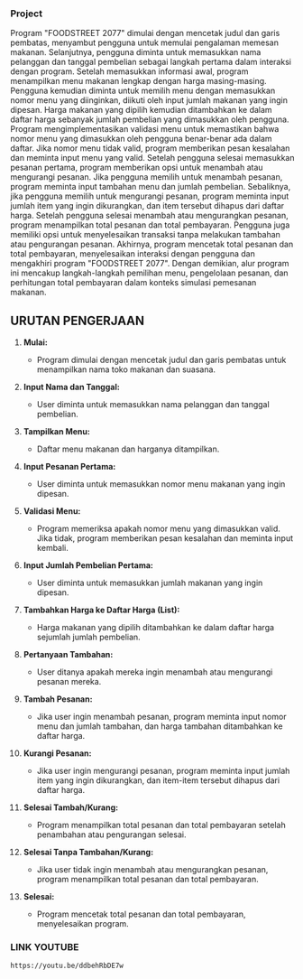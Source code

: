 ### Project

Program "FOODSTREET 2077" dimulai dengan mencetak judul dan garis pembatas, menyambut pengguna untuk memulai pengalaman memesan makanan. Selanjutnya, pengguna diminta untuk memasukkan nama pelanggan dan tanggal pembelian sebagai langkah pertama dalam interaksi dengan program.
Setelah memasukkan informasi awal, program menampilkan menu makanan lengkap dengan harga masing-masing. Pengguna kemudian diminta untuk memilih menu dengan memasukkan nomor menu yang diinginkan, diikuti oleh input jumlah makanan yang ingin dipesan. Harga makanan yang dipilih kemudian ditambahkan ke dalam daftar harga sebanyak jumlah pembelian yang dimasukkan oleh pengguna.
Program mengimplementasikan validasi menu untuk memastikan bahwa nomor menu yang dimasukkan oleh pengguna benar-benar ada dalam daftar. Jika nomor menu tidak valid, program memberikan pesan kesalahan dan meminta input menu yang valid.
Setelah pengguna selesai memasukkan pesanan pertama, program memberikan opsi untuk menambah atau mengurangi pesanan. Jika pengguna memilih untuk menambah pesanan, program meminta input tambahan menu dan jumlah pembelian. Sebaliknya, jika pengguna memilih untuk mengurangi pesanan, program meminta input jumlah item yang ingin dikurangkan, dan item tersebut dihapus dari daftar harga.
Setelah pengguna selesai menambah atau mengurangkan pesanan, program menampilkan total pesanan dan total pembayaran. Pengguna juga memiliki opsi untuk menyelesaikan transaksi tanpa melakukan tambahan atau pengurangan pesanan.
Akhirnya, program mencetak total pesanan dan total pembayaran, menyelesaikan interaksi dengan pengguna dan mengakhiri program "FOODSTREET 2077". Dengan demikian, alur program ini mencakup langkah-langkah pemilihan menu, pengelolaan pesanan, dan perhitungan total pembayaran dalam konteks simulasi pemesanan makanan.


## URUTAN PENGERJAAN

1. **Mulai:**
   - Program dimulai dengan mencetak judul dan garis pembatas untuk menampilkan nama toko makanan dan suasana.

2. **Input Nama dan Tanggal:**
   - User diminta untuk memasukkan nama pelanggan dan tanggal pembelian.

3. **Tampilkan Menu:**
   - Daftar menu makanan dan harganya ditampilkan.

4. **Input Pesanan Pertama:**
   - User diminta untuk memasukkan nomor menu makanan yang ingin dipesan.

5. **Validasi Menu:**
   - Program memeriksa apakah nomor menu yang dimasukkan valid. Jika tidak, program memberikan pesan kesalahan dan meminta input kembali.

6. **Input Jumlah Pembelian Pertama:**
   - User diminta untuk memasukkan jumlah makanan yang ingin dipesan.

7. **Tambahkan Harga ke Daftar Harga (List):**
   - Harga makanan yang dipilih ditambahkan ke dalam daftar harga sejumlah jumlah pembelian.

8. **Pertanyaan Tambahan:**
   - User ditanya apakah mereka ingin menambah atau mengurangi pesanan mereka.

9. **Tambah Pesanan:**
   - Jika user ingin menambah pesanan, program meminta input nomor menu dan jumlah tambahan, dan harga tambahan ditambahkan ke daftar harga.

10. **Kurangi Pesanan:**
    - Jika user ingin mengurangi pesanan, program meminta input jumlah item yang ingin dikurangkan, dan item-item tersebut dihapus dari daftar harga.

11. **Selesai Tambah/Kurang:**
    - Program menampilkan total pesanan dan total pembayaran setelah penambahan atau pengurangan selesai.

12. **Selesai Tanpa Tambahan/Kurang:**
    - Jika user tidak ingin menambah atau mengurangkan pesanan, program menampilkan total pesanan dan total pembayaran.

13. **Selesai:**
    - Program mencetak total pesanan dan total pembayaran, menyelesaikan program.

### LINK YOUTUBE
``` https://youtu.be/ddbehRbDE7w ```
